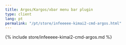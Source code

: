 ```yaml
---
title: Argos/Kargos/xbar menu bar plugin
type: client
lang: pt
permalink: "/pt/store/infeeeee-kimai2-cmd-argos.html"
---
```


{% include store/infeeeee-kimai2-cmd-argos.md %}
